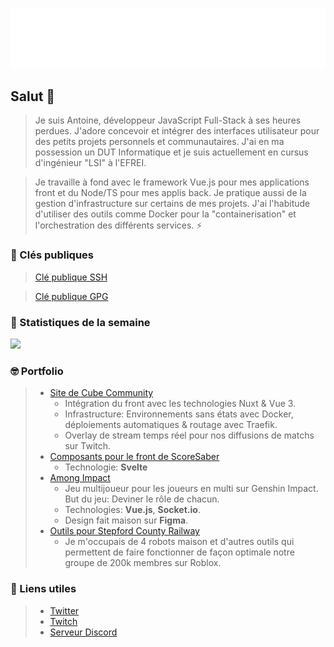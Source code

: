 ![Metrics](https://github.com/JiveOff/JiveOff/raw/main/github-metrics.svg)

## Salut 👋

> Je suis Antoine, développeur JavaScript Full-Stack à ses heures perdues. J'adore concevoir et intégrer des interfaces utilisateur pour des petits projets personnels et communautaires. J'ai en ma possession un DUT Informatique et je suis actuellement en cursus d'ingénieur "LSI" à l'EFREI.

> Je travaille à fond avec le framework Vue.js pour mes applications front et du Node/TS pour mes applis back. Je pratique aussi de la gestion d'infrastructure sur certains de mes projets. J'ai l'habitude d'utiliser des outils comme Docker pour la "containerisation" et l'orchestration des différents services. ⚡

### 🔑 Clés publiques

> [Clé publique SSH](https://jiveoff.fr/ssh.pub)

> [Clé publique GPG](https://jiveoff.fr/pgp_keys.asc)

### 📅 Statistiques de la semaine

<img src="https://github-readme-stats.vercel.app/api/wakatime?username=jiveoff&api_domain=waka.jiveoff.fr&bg_color=1A202C&title_color=2F855A&icon_color=2F855A&text_color=ffffff&custom_title=Wakapi%20Week%20Stats&layout=compact">

### 🤓 Portfolio

> - [Site de Cube Community](https://cube.community)
>   - Intégration du front avec les technologies Nuxt & Vue 3.
>   - Infrastructure: Environnements sans états avec Docker, déploiements automatiques & routage avec Traefik.
>   - Overlay de stream temps réel pour nos diffusions de matchs sur Twitch.
> - [Composants pour le front de ScoreSaber](https://scoresaber.com)
>   - Technologie: **Svelte**
> - [Among Impact](https://among-impact.jiveoff.fr)
>   - Jeu multijoueur pour les joueurs en multi sur Genshin Impact. But du jeu: Deviner le rôle de chacun.
>   - Technologies: **Vue.js**, **Socket.io**.
>   - Design fait maison sur **Figma**.
> - [Outils pour Stepford County Railway](https://discord.gg/scr)
>   - Je m'occupais de 4 robots maison et d'autres outils qui permettent de faire fonctionner de façon optimale notre groupe de 200k membres sur Roblox.

### 💬 Liens utiles

> - [Twitter](https://twitter.com/JiveOff)
> - [Twitch](https://twitch.tv/jiveoff)
> - [Serveur Discord](https://discord.jiveoff.fr)
